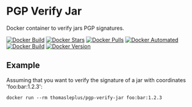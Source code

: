 # PGP Verify Jar

Docker container to verify jars PGP signatures.

[![Docker Build](https://github.com/thomasleplus/docker-pgp-verify-jar/workflows/Docker/badge.svg)](https://github.com/thomasleplus/docker-pgp-verify-jar/actions?query=workflow:"Docker")
[![Docker Stars](https://img.shields.io/docker/stars/thomasleplus/pgp-verify-jar)](https://hub.docker.com/r/thomasleplus/pgp-verify-jar)
[![Docker Pulls](https://img.shields.io/docker/pulls/thomasleplus/pgp-verify-jar)](https://hub.docker.com/r/thomasleplus/pgp-verify-jar)
[![Docker Automated](https://img.shields.io/docker/cloud/automated/thomasleplus/pgp-verify-jar)](https://hub.docker.com/r/thomasleplus/pgp-verify-jar)
[![Docker Build](https://img.shields.io/docker/cloud/build/thomasleplus/pgp-verify-jar)](https://hub.docker.com/r/thomasleplus/pgp-verify-jar)
[![Docker Version](https://img.shields.io/docker/v/thomasleplus/pgp-verify-jar?sort=semver)](https://hub.docker.com/r/thomasleplus/pgp-verify-jar)

## Example

Assuming that you want to verify the signature of a jar with coordinates 'foo:bar:1.2.3':

```
docker run --rm thomasleplus/pgp-verify-jar foo:bar:1.2.3
```
